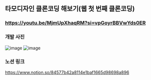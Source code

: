 ## 타모디자인 클론코딩 해보기(웹 첫 번째 클론코딩)

### https://youtu.be/MjmUpXhaqRM?si=vpGoyrBBVwYds0ER


### 개발 사진

![image](https://github.com/user-attachments/assets/086ba340-da55-41f6-af1c-c0da01e3b68e)
![image](https://github.com/user-attachments/assets/95fa7f0f-ca54-427d-8615-30916f3126d8)


### 노션 링크
https://www.notion.so/84577b42a8114e1baf1665d98698a896
